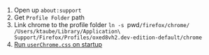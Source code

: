 1. Open up `about:support`
2. Get `Profile Folder` path
3. Link chrome to the profile folder `ln -s `pwd`/firefox/chrome/ /Users/ktaube/Library/Application\ Support/Firefox/Profiles/oxed8vh2.dev-edition-default/chrome`
4. [Run `userChrome.css` on startup](https://www.userchrome.org/how-create-userchrome-css.html#aboutconfig)

